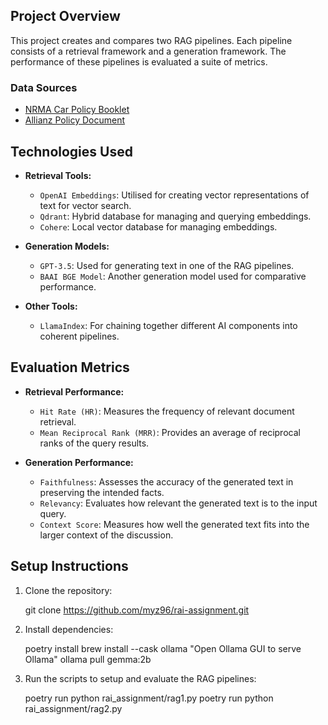 ## Project Overview

This project creates and compares two RAG pipelines. Each pipeline consists of a retrieval framework and a generation framework. The performance of these pipelines is evaluated a suite of metrics.

### Data Sources

- [NRMA Car Policy Booklet](https://www.nrma.com.au/sites/nrma/files/nrma/policy_booklets/nrma-car-pds-1023-east.pdf)
- [Allianz Policy Document](https://www.allianz.com.au/openCurrentPolicyDocument/POL011BA/$File/POL011BA.pdf)

## Technologies Used

- **Retrieval Tools:**
  - `OpenAI Embeddings`: Utilised for creating vector representations of text for vector search.
  - `Qdrant`: Hybrid database for managing and querying embeddings.
  - `Cohere`: Local vector database for managing embeddings.

- **Generation Models:**
  - `GPT-3.5`: Used for generating text in one of the RAG pipelines.
  - `BAAI BGE Model`: Another generation model used for comparative performance.

- **Other Tools:**
  - `LlamaIndex`: For chaining together different AI components into coherent pipelines.

## Evaluation Metrics

- **Retrieval Performance:**
  - `Hit Rate (HR)`: Measures the frequency of relevant document retrieval.
  - `Mean Reciprocal Rank (MRR)`: Provides an average of reciprocal ranks of the query results.

- **Generation Performance:**
  - `Faithfulness`: Assesses the accuracy of the generated text in preserving the intended facts.
  - `Relevancy`: Evaluates how relevant the generated text is to the input query.
  - `Context Score`: Measures how well the generated text fits into the larger context of the discussion.

## Setup Instructions

1. Clone the repository:

    git clone https://github.com/myz96/rai-assignment.git

2. Install dependencies:

    poetry install
    brew install --cask ollama
    "Open Ollama GUI to serve Ollama" 
    ollama pull gemma:2b 

3. Run the scripts to setup and evaluate the RAG pipelines:

    poetry run python rai_assignment/rag1.py
    poetry run python rai_assignment/rag2.py

